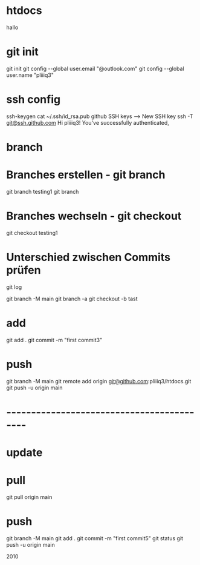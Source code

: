 # htdocs
hallo

# git init
git init
git config --global user.email "@outlook.com"
git config --global user.name "pliiiq3"

# ssh config
ssh-keygen
cat ~/.ssh/id_rsa.pub
github SSH keys --> New SSH key
ssh -T git@ssh.github.com
Hi pliiiq3! You've successfully authenticated,

# branch
# Branches erstellen - git branch
git branch testing1
git branch
# Branches wechseln - git checkout
git checkout testing1
# Unterschied zwischen Commits prüfen
git log


git branch -M main
git branch -a
git checkout -b tast



# add 
git add .
git commit -m "first commit3"

# push
git branch -M main
git remote add origin git@github.com:pliiiq3/htdocs.git
git push -u origin main




# ------------------------------------------
# update 

# pull 
git pull origin main

# push
git branch -M main
git add .
git commit -m "first commit5"
git status
git push -u origin main






2010
